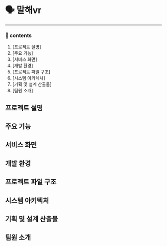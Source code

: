 # 🗣️ 말해vr
---

### 📜 contents
 1. [프로젝트 설명]
 2. [주요 기능]
 3. [서비스 화면]
 4. [개발 환경]
 5. [프로젝트 파일 구조]
 6. [시스템 아키텍처]
 7. [기획 및 설계 산출물]
 8. [팀원 소개]

## 프로젝트 설명


## 주요 기능


## 서비스 화면


## 개발 환경


## 프로젝트 파일 구조


## 시스템 아키텍처


## 기획 및 설계 산출물


## 팀원 소개



